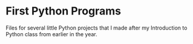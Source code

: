 # First Python Programs

Files for several little Python projects that I made after my Introduction to Python class from earlier in the year.



